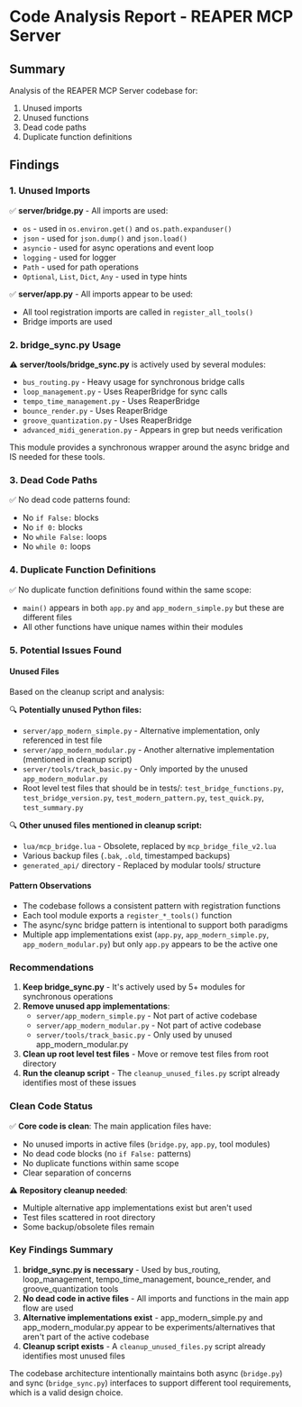 # Code Analysis Report - REAPER MCP Server

## Summary
Analysis of the REAPER MCP Server codebase for:
1. Unused imports
2. Unused functions
3. Dead code paths
4. Duplicate function definitions

## Findings

### 1. Unused Imports
✅ **server/bridge.py** - All imports are used:
- `os` - used in `os.environ.get()` and `os.path.expanduser()`
- `json` - used for `json.dump()` and `json.load()`
- `asyncio` - used for async operations and event loop
- `logging` - used for logger
- `Path` - used for path operations
- `Optional`, `List`, `Dict`, `Any` - used in type hints

✅ **server/app.py** - All imports appear to be used:
- All tool registration imports are called in `register_all_tools()`
- Bridge imports are used

### 2. bridge_sync.py Usage
⚠️ **server/tools/bridge_sync.py** is actively used by several modules:
- `bus_routing.py` - Heavy usage for synchronous bridge calls
- `loop_management.py` - Uses ReaperBridge for sync calls
- `tempo_time_management.py` - Uses ReaperBridge
- `bounce_render.py` - Uses ReaperBridge
- `groove_quantization.py` - Uses ReaperBridge
- `advanced_midi_generation.py` - Appears in grep but needs verification

This module provides a synchronous wrapper around the async bridge and IS needed for these tools.

### 3. Dead Code Paths
✅ No dead code patterns found:
- No `if False:` blocks
- No `if 0:` blocks
- No `while False:` loops
- No `while 0:` loops

### 4. Duplicate Function Definitions
✅ No duplicate function definitions found within the same scope:
- `main()` appears in both `app.py` and `app_modern_simple.py` but these are different files
- All other functions have unique names within their modules

### 5. Potential Issues Found

#### Unused Files
Based on the cleanup script and analysis:

🔍 **Potentially unused Python files:**
- `server/app_modern_simple.py` - Alternative implementation, only referenced in test file
- `server/app_modern_modular.py` - Another alternative implementation (mentioned in cleanup script)
- `server/tools/track_basic.py` - Only imported by the unused `app_modern_modular.py`
- Root level test files that should be in tests/: `test_bridge_functions.py`, `test_bridge_version.py`, `test_modern_pattern.py`, `test_quick.py`, `test_summary.py`

🔍 **Other unused files mentioned in cleanup script:**
- `lua/mcp_bridge.lua` - Obsolete, replaced by `mcp_bridge_file_v2.lua`
- Various backup files (`.bak`, `.old`, timestamped backups)
- `generated_api/` directory - Replaced by modular tools/ structure

#### Pattern Observations
- The codebase follows a consistent pattern with registration functions
- Each tool module exports a `register_*_tools()` function
- The async/sync bridge pattern is intentional to support both paradigms
- Multiple app implementations exist (`app.py`, `app_modern_simple.py`, `app_modern_modular.py`) but only `app.py` appears to be the active one

### Recommendations

1. **Keep bridge_sync.py** - It's actively used by 5+ modules for synchronous operations
2. **Remove unused app implementations**:
   - `server/app_modern_simple.py` - Not part of active codebase
   - `server/app_modern_modular.py` - Not part of active codebase
   - `server/tools/track_basic.py` - Only used by unused app_modern_modular.py
3. **Clean up root level test files** - Move or remove test files from root directory
4. **Run the cleanup script** - The `cleanup_unused_files.py` script already identifies most of these issues

### Clean Code Status
✅ **Core code is clean**: The main application files have:
- No unused imports in active files (`bridge.py`, `app.py`, tool modules)
- No dead code blocks (no `if False:` patterns)
- No duplicate functions within same scope
- Clear separation of concerns

⚠️ **Repository cleanup needed**: 
- Multiple alternative app implementations exist but aren't used
- Test files scattered in root directory
- Some backup/obsolete files remain

### Key Findings Summary
1. **bridge_sync.py is necessary** - Used by bus_routing, loop_management, tempo_time_management, bounce_render, and groove_quantization tools
2. **No dead code in active files** - All imports and functions in the main app flow are used
3. **Alternative implementations exist** - app_modern_simple.py and app_modern_modular.py appear to be experiments/alternatives that aren't part of the active codebase
4. **Cleanup script exists** - A `cleanup_unused_files.py` script already identifies most unused files

The codebase architecture intentionally maintains both async (`bridge.py`) and sync (`bridge_sync.py`) interfaces to support different tool requirements, which is a valid design choice.
